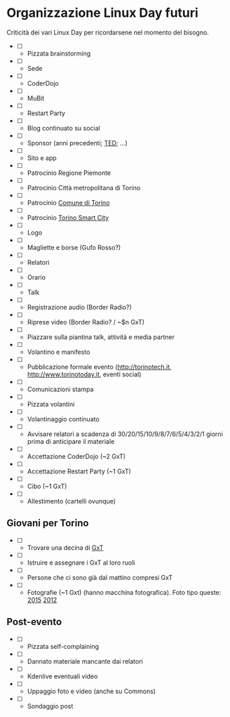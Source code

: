 # Organizzazione Linux Day futuri

Criticità dei vari Linux Day per ricordarsene nel momento del bisogno.

* [ ] - Pizzata brainstorming
* [ ] - Sede
* [ ] - CoderDojo
* [ ] - MuBit
* [ ] - Restart Party
* [ ] - Blog continuato su social
* [ ] - Sponsor (anni precedenti; [TED](http://www.tedxtorino.com/partners/); ...)
* [ ] - Sito e app
* [ ] - Patrocinio Regione Piemonte
* [ ] - Patrocinio Città metropolitana di Torino
* [ ] - Patrocinio [Comune di Torino](http://www.comune.torino.it)
* [ ] - Patrocinio [Torino Smart City](http://www.torinosmartcity.it)
* [ ] - Logo
* [ ] - Magliette e borse (Gufo Rosso?)
* [ ] - Relatori
* [ ] - Orario
* [ ] - Talk
* [ ] - Registrazione audio (Border Radio?)
* [ ] - Riprese video (Border Radio? / ~$n GxT)
* [ ] - Piazzare sulla piantina talk, attività e media partner
* [ ] - Volantino e manifesto
* [ ] - Pubblicazione formale evento (<http://torinotech.it>, <http://www.torinotoday.it>, eventi social)
* [ ] - Comunicazioni stampa
* [ ] - Pizzata volantini
* [ ] - Volantinaggio continuato
* [ ] - Avvisare relatori a scadenza di 30/20/15/10/9/8/7/6/5/4/3/2/1 giorni prima di anticipare il materiale
* [ ] - Accettazione CoderDojo (~2 GxT)
* [ ] - Accettazione Restart Party (~1 GxT)
* [ ] - Cibo (~1 GxT)
* [ ] - Allestimento (cartelli ovunque)

## Giovani per Torino
* [ ] - Trovare una decina di [GxT](http://www.comune.torino.it/infogio/gxt/)
* [ ] - Istruire e assegnare i GxT al loro ruoli
* [ ] - Persone che ci sono già dal mattino compresi GxT
* [ ] - Fotografie (~1 Gxt) (hanno macchina fotografica). Foto tipo queste: [2015](http://linuxdaytorino.org/2015/images/slider/slide-3.jpg) [2012](http://linuxdaytorino.org/2012/sites/default/files/DSC_0245_0.jpg)

## Post-evento
* [ ] - Pizzata self-complaining
* [ ] - Dannato materiale mancante dai relatori
* [ ] - Kdenlive eventuali video
* [ ] - Uppaggio foto e video (anche su Commons)
* [ ] - Sondaggio post
